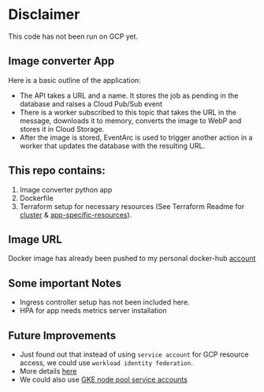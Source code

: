# Disclaimer

This code has not been run on GCP yet.

## Image converter App

Here is a basic outline of the application:

- The API takes a URL and a name. It stores the job as pending in the database and raises a Cloud Pub/Sub event
- There is a worker subscribed to this topic that takes the URL in the message, downloads it to memory, converts the image to WebP and stores it in Cloud Storage.
- After the image is stored, EventArc is used to trigger another action in a worker that updates the database with the resulting URL.

## This repo contains:

1. Image converter python app
2. Dockerfile
3. Terraform setup for necessary resources (See Terraform Readme for [cluster](terrafrom/gke-cluster/README.md) & [app-specific-resources](terrafrom/image-converter/README.md)).

## Image URL

Docker image has already been pushed to my personal docker-hub [account](https://hub.docker.com/repository/docker/tahakarachi/image-converter/general)

## Some important Notes

- Ingress controller setup has not been included here.
- HPA for app needs metrics server installation

## Future Improvements

- Just found out that instead of using `service account` for GCP resource access, we could use `workload identity federation`.
- More details [here](https://cloud.google.com/kubernetes-engine/docs/how-to/workload-identity)
- We could also use [GKE node pool service accounts](https://cloud.google.com/kubernetes-engine/docs/how-to/service-accounts)
